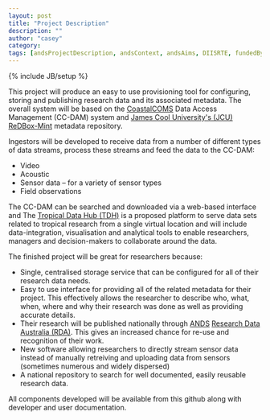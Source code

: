 ```yaml
---
layout: post
title: "Project Description"
description: ""
author: "casey"
category: 
tags: [andsProjectDescription, andsContext, andsAims, DIISRTE, fundedByAustralianNationalDataService, andsApps, DC24, richDataCapture]
---
```

{% include JB/setup %}

<p>This project will produce an easy to use provisioning tool for configuring, storing and publishing research data and its associated metadata.  The overall system will be based on the <a href="http://www.coastalcoms.com/">CoastalCOMS</a> Data Access Management (CC-DAM) system and <a href="www.jcu.edu.au/">James Cool University's (JCU)</a>  <a href="http://www.redboxresearchdata.com.au/">ReDBox-Mint</a> metadata repository.</p>

<p>Ingestors will be developed to receive data from a number of different types of data streams, process these streams and feed the data to the CC-DAM:</p>
<ul>
    <li>Video</li>
    <li>Acoustic</li>
    <li>Sensor data – for a variety of sensor types</li>
    <li>Field observations</li>
</ul>

<p>
The CC-DAM can be searched and downloaded via a web-based interface and The <a href="https://eresearch.jcu.edu.au/tdh">Tropical Data Hub (TDH)</a> is a proposed platform to serve data sets related to tropical research from a single virtual location and will include data-integration, visualisation and analytical tools to enable researchers, managers and decision-makers to collaborate around the data.
</p>

<p>The finished project will be great for researchers because:
<ul>
	<li>Single, centralised storage service that can be configured for all of their research data needs.</li>
	<li>Easy to use interface for providing all of the related metadata for their project.  This effectively allows the researcher to describe who, what, when, where and why their research was done as well as providing accurate details.</li>
	<li>Their research will be published nationally through <a href="http://www.ands.org.au/">ANDS</a> <a href="http://researchdata.ands.org.au/">Research Data Australia (RDA)</a>.  This gives an increased chance for re-use and recognition of their work.</li>
	<li>New software allowing researchers to directly stream sensor data instead of manually retreiving and uploading data from sensors (sometimes numerous and widely dispersed)</li>
	<li>A national repository to search for well documented, easily reusable research data.</li>
</ul>
</p>

<p>
All components developed will be available from this github along with developer and user documentation. 
</p>
